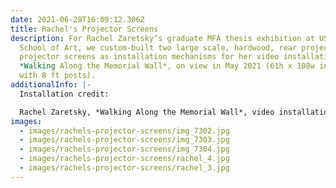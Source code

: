 ```yaml
---
date: 2021-06-28T16:09:12.306Z
title: Rachel's Projector Screens
description: For Rachel Zaretsky’s graduate MFA thesis exhibition at USC Roski
  School of Art, we custom-built two large scale, hardwood, rear projection,
  projector screens as installation mechanisms for her video installation,
  *Walking Along the Memorial Wall*, on view in May 2021 (61h x 108w inches x 2,
  with 8 ft posts).
additionalInfo: |-
  Installation credit:

  Rachel Zaretsky, *Walking Along the Memorial Wall*, video installation
images:
  - images/rachels-projector-screens/img_7302.jpg
  - images/rachels-projector-screens/img_7303.jpg
  - images/rachels-projector-screens/img_7304.jpg
  - images/rachels-projector-screens/rachel_4.jpg
  - images/rachels-projector-screens/rachel_3.jpg
---
```

